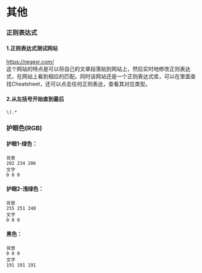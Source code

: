 # 其他

### 正则表达式

#### 1.正则表达式测试网站
https://regexr.com/  
这个网站的特点是可以将自己的文章段落贴到网站上，然后实时地修改正则表达式，在网站上看到相应的匹配。同时该网站还是一个正则表达式库，可以在里面查找Cheatsheet，还可以点击任何正则表达，查看其对应类型。

#### 2.从左括号开始直到最后
```Reg
\(.*
```

### 护眼色(RGB)

#### 护眼1-绿色：
```
背景
202 234 206
文字
0 0 0
```

#### 护眼2-浅绿色：
```
背景
255 251 240
文字
0 0 0
```

#### 黑色：
```
背景
0 0 0
文字
191 191 191
```